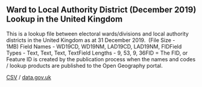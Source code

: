 ## Ward to Local Authority District (December 2019) Lookup in the United Kingdom

This is a lookup file between electoral wards/divisions and local authority districts in the United Kingdom as at 31 December 2019.  (File Size - 1MB) Field Names - WD19CD, WD19NM, LAD19CD, LAD19NM, FIDField Types - Text, Text, Text, TextField Lengths - 9, 53, 9, 36FID = The FID,
or Feature ID is created by the publication process when the names and codes /
lookup products are published to the Open Geography portal. 

[CSV](csv/056.csv) / [data.gov.uk](https://data.gov.uk/dataset/27e41ae2-2aab-4581-91f3-fcc6cf323973/ward-to-local-authority-district-december-2019-lookup-in-the-united-kingdom)

